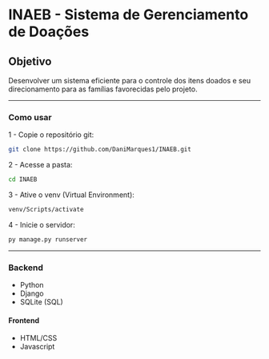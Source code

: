 # INAEB - Sistema de Gerenciamento de Doações

## Objetivo
Desenvolver um sistema eficiente para o controle dos itens doados e seu direcionamento para as famílias favorecidas pelo projeto.

----------------------------------------------------------

### Como usar

1 - Copie o repositório git:
```bash
git clone https://github.com/DaniMarques1/INAEB.git
```

2 - Acesse a pasta:
```bash
cd INAEB
```

3 - Ative o venv (Virtual Environment):
```bash
venv/Scripts/activate
```

4 - Inicie o servidor:
```bash
py manage.py runserver
```

----------------------------------------------------------

### Backend

- Python
- Django
- SQLite (SQL)

#### Frontend

- HTML/CSS
- Javascript



